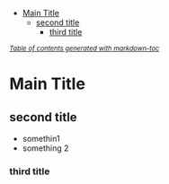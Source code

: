- [Main Title](#main-title)
  * [second title](#second-title)
    + [third title](#third-title)

<small><i><a href='http://ecotrust-canada.github.io/markdown-toc/'>Table of contents generated with markdown-toc</a></i></small>





# Main Title

## second title

* somethin1
* something 2

### third title
